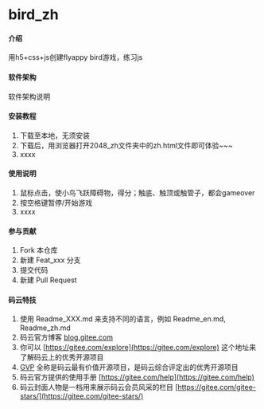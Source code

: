 # bird_zh

#### 介绍
用h5+css+js创建flyappy bird游戏，练习js

#### 软件架构
软件架构说明


#### 安装教程

1. 下载至本地，无须安装
2. 下载后，用浏览器打开2048_zh文件夹中的zh.html文件即可体验~~~
3. xxxx

#### 使用说明

1. 鼠标点击，使小鸟飞跃障碍物，得分；触底、触顶或触管子，都会gameover
2. 按空格键暂停/开始游戏
3. xxxx

#### 参与贡献

1. Fork 本仓库
2. 新建 Feat_xxx 分支
3. 提交代码
4. 新建 Pull Request


#### 码云特技

1. 使用 Readme\_XXX.md 来支持不同的语言，例如 Readme\_en.md, Readme\_zh.md
2. 码云官方博客 [blog.gitee.com](https://blog.gitee.com)
3. 你可以 [https://gitee.com/explore](https://gitee.com/explore) 这个地址来了解码云上的优秀开源项目
4. [GVP](https://gitee.com/gvp) 全称是码云最有价值开源项目，是码云综合评定出的优秀开源项目
5. 码云官方提供的使用手册 [https://gitee.com/help](https://gitee.com/help)
6. 码云封面人物是一档用来展示码云会员风采的栏目 [https://gitee.com/gitee-stars/](https://gitee.com/gitee-stars/)